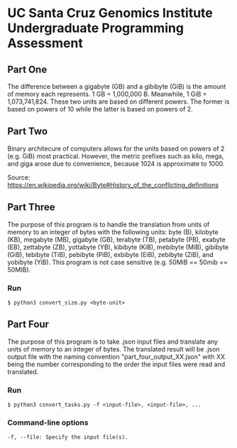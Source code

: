 # UC Santa Cruz Genomics Institute Undergraduate Programming Assessment

## Part One
The difference between a gigabyte (GB) and a gibibyte (GiB) is the
amount of memory each represents. 1 GB = 1,000,000 B. Meanwhile,
1 GiB = 1,073,741,824. These two units are based on different
powers. The former is based on powers of 10 while the latter is
based on powers of 2. 

## Part Two
Binary architecure of computers allows for the units based on
powers of 2 (e.g. GiB) most practical. However, the metric
prefixes such as kilo, mega, and giga arose due to convenience,
because 1024 is approximate to 1000. 

Source: https://en.wikipedia.org/wiki/Byte#History_of_the_conflicting_definitions

## Part Three
The purpose of this program is to handle the translation from units
of memory to an integer of bytes with the following units:
    byte (B),
    kilobyte (KB),
    megabyte (MB),
    gigabyte (GB),
    terabyte (TB),
    petabyte (PB),
    exabyte (EB),
    zettabyte (ZB),
    yottabyte (YB),
    kibibyte (KiB),
    mebibyte (MiB),
    gibibyte (GiB),
    tebibyte (TiB),
    pebibyte (PiB),
    exbibyte (EiB),
    zebibyte (ZiB),
    and yobibyte (YiB).
This program is not case sensitive (e.g. 50MiB == 50mib == 50MIB).

### Run
    $ python3 convert_size.py <byte-unit>

## Part Four
The purpose of this program is to take .json input files and translate
any units of memory to an integer of bytes. The translated result
will be .json output file with the naming convention
"part_four_output_XX.json" with XX being the number corresponding
to the order the input files were read and translated.

### Run
    $ python3 convert_tasks.py -f <input-file>, <input-file>, ...

### Command-line options
    -f, --file: Specify the input file(s).